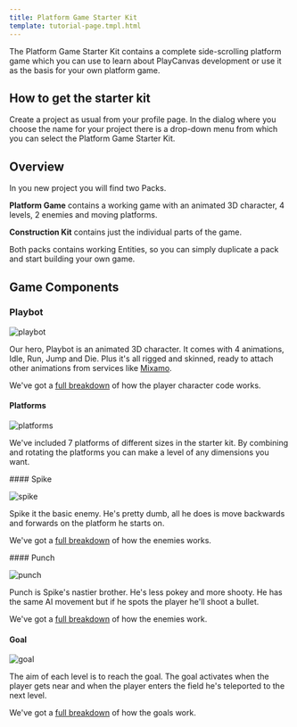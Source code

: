 ```yaml
---
title: Platform Game Starter Kit
template: tutorial-page.tmpl.html
---
```


The Platform Game Starter Kit contains a complete side-scrolling platform game which you can use to learn about PlayCanvas development or use it as the basis for your own platform game.

## How to get the starter kit

Create a project as usual from your profile page. In the dialog where you choose the name for your project there is a drop-down menu from which you can select the Platform Game Starter Kit.

## Overview

In you new project you will find two Packs.

**Platform Game** contains a working game with an animated 3D character, 4 levels, 2 enemies and moving platforms.

**Construction Kit** contains just the individual parts of the game.

Both packs contains working Entities, so you can simply duplicate a pack and start building your own game.

## Game Components

### Playbot

![playbot][playbot]

Our hero, Playbot is an animated 3D character. It comes with 4 animations, Idle, Run, Jump and Die. Plus it's all rigged and skinned, ready to attach other animations from services like [Mixamo][mixamo].

We've got a [full breakdown][player-character] of how the player character code works.

#### Platforms

![platforms][platforms]

We've included 7 platforms of different sizes in the starter kit. By combining and rotating the platforms you can make a level of any dimensions you want.

#### Spike

![spike][spike]

Spike it the basic enemy. He's pretty dumb, all he does is move backwards and forwards on the platform he starts on.

We've got a [full breakdown][enemies] of how the enemies works.

#### Punch

![punch][punch]

Punch is Spike's nastier brother. He's less pokey and more shooty. He has the same AI movement but if he spots the player he'll shoot a bullet.

We've got a [full breakdown][enemies] of how the enemies work.


#### Goal

![goal][goal-image]

The aim of each level is to reach the goal. The goal activates when the player gets near and when the player enters the field he's teleported to the next level.

We've got a [full breakdown][goal] of how the goals work.



[playbot]: /images/tutorials/starter-kits/playbot.jpg
[mixamo]: http://mixamo.com/
[platforms]: /images/tutorials/starter-kits/platforms.jpg
[player-character]: player-character
[spike]: /images/tutorials/starter-kits/spike.jpg
[punch]: /images/tutorials/starter-kits/punch.jpg
[enemies]: enemies
[goal-image]: /images/tutorials/starter-kits/goal.jpg
[goal]: goal


